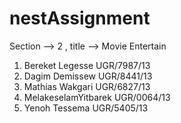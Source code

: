# nestAssignment
Section --> 2 , title --> Movie Entertain      
1. Bereket Legesse    UGR/7987/13             
2. Dagim Demissew     UGR/8441/13             
3. Mathias Wakgari    UGR/6827/13             
4. MelakeselamYitbarek     UGR/0064/13        
5. Yenoh Tessema       UGR/5405/13         
